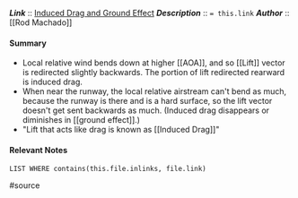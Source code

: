 ***Link***      :: [Induced Drag and Ground Effect](https://www.youtube.com/watch?v=GHQvAQiIcoE)
***Description***      :: `= this.link`
***Author*** :: [[Rod Machado]]

#### Summary
* Local relative wind bends down at higher [[AOA]], and so [[Lift]] vector is redirected slightly backwards. The portion of lift redirected rearward is induced drag.
* When near the runway, the local relative airstream can't bend as much, because the runway is there and is a hard surface, so the lift vector doesn't get sent backwards as much. (Induced drag disappears or diminishes in [[ground effect]].)
* "Lift that acts like drag is known as [[Induced Drag]]"

#### Relevant Notes
```dataview
LIST WHERE contains(this.file.inlinks, file.link)
```

#source
